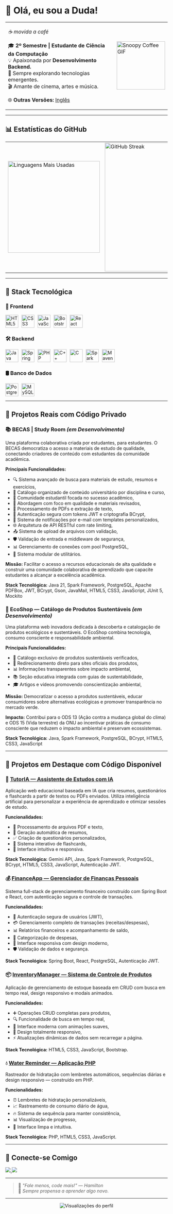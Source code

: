 # 👋 Olá, eu sou a Duda!

<table>
  <tr>
    <td>
      <p><i>☕ movida a café</i></p>
      <p>🎓 <b>2º Semestre | Estudante de Ciência da Computação</b><br/>
         💡 Apaixonada por <b>Desenvolvimento Backend.</b><br/>
         🌱 Sempre explorando tecnologias emergentes.<br/>
         🎬 Amante de cinema, artes e música.
      </p>
      <p>🌐 <b>Outras Versões:</b> <a href="README.md">Inglês</a></p>
    </td>
    <td>
      <img src="https://media.tenor.com/KuCmU3O8vQUAAAAj/snoopy.gif" alt="Snoopy Coffee GIF" width="150px" />
    </td>
  </tr>
</table>

---

## 📊 Estatísticas do GitHub

<table>
  <tr>
    <td>
      <img src="https://github-readme-stats.vercel.app/api/top-langs/?username=maria-brito15&layout=compact&theme=radical&hide_border=true" alt="Linguagens Mais Usadas" width="285px" />
    </td>
    <td>
      <img src="https://github-readme-streak-stats.herokuapp.com/?user=maria-brito15&theme=radical&hide_border=true" alt="GitHub Streak" width="400px" />
    </td>
  </tr>
</table>

---

## 🚀 Stack Tecnológica

### 🎨 Frontend  
<div style="display: flex; flex-wrap: wrap; gap: 10px; align-items: center;">
  <img src="https://cdn.jsdelivr.net/gh/devicons/devicon/icons/html5/html5-original.svg" width="40" title="HTML5"/>
  <img src="https://cdn.jsdelivr.net/gh/devicons/devicon/icons/css3/css3-original.svg" width="40" title="CSS3"/>
  <img src="https://cdn.jsdelivr.net/gh/devicons/devicon/icons/javascript/javascript-original.svg" width="40" title="JavaScript"/>
  <img src="https://cdn.jsdelivr.net/gh/devicons/devicon/icons/bootstrap/bootstrap-original.svg" width="40" title="Bootstrap"/>
  <img src="https://cdn.jsdelivr.net/gh/devicons/devicon/icons/react/react-original.svg" width="40" title="React"/>
</div>

### 🛠️ Backend  
<div style="display: flex; flex-wrap: wrap; gap: 10px; align-items: center;">
  <img src="https://cdn.jsdelivr.net/gh/devicons/devicon/icons/java/java-original.svg" width="40" title="Java"/>
  <img src="https://cdn.jsdelivr.net/gh/devicons/devicon/icons/spring/spring-original.svg" width="40" title="Spring Boot"/>
  <img src="https://cdn.jsdelivr.net/gh/devicons/devicon/icons/php/php-original.svg" width="40" title="PHP"/>
  <img src="https://cdn.jsdelivr.net/gh/devicons/devicon/icons/cplusplus/cplusplus-original.svg" width="40" title="C++"/>
  <img src="https://cdn.jsdelivr.net/gh/devicons/devicon/icons/c/c-original.svg" width="40" title="C"/>
  <img src="https://sparkjava.com/img/logo.svg" width="40" title="Spark Java"/>
  <img src="https://cdn.jsdelivr.net/gh/devicons/devicon/icons/maven/maven-original.svg" width="40" title="Maven"/>
</div>

### 🛢️ Banco de Dados  
<div style="display: flex; flex-wrap: wrap; gap: 10px; align-items: center;">
  <img src="https://cdn.jsdelivr.net/gh/devicons/devicon/icons/postgresql/postgresql-original.svg" width="40" title="PostgreSQL"/>
  <img src="https://cdn.jsdelivr.net/gh/devicons/devicon/icons/mysql/mysql-original.svg" width="40" title="MySQL"/>
</div>

---

## 🌟 Projetos Reais com Código Privado

### 📚 BECAS | Study Room *(em Desenvolvimento)*
Uma plataforma colaborativa criada por estudantes, para estudantes. O BECAS democratiza o acesso a materiais de estudo de qualidade, conectando criadores de conteúdo com estudantes da comunidade acadêmica.

**Principais Funcionalidades:**
- 🔍 Sistema avançado de busca para materiais de estudo, resumos e exercícios,
- 📂 Catálogo organizado de conteúdo universitário por disciplina e curso,
- 👥 Comunidade estudantil focada no sucesso acadêmico,
- 🎯 Abordagem com foco em qualidade e materiais revisados,
- 📄 Processamento de PDFs e extração de texto,
- 🔐 Autenticação segura com tokens JWT e criptografia BCrypt,
- 📧 Sistema de notificações por e-mail com templates personalizados,
- 🌐 Arquitetura de API RESTful com rate limiting,
- 📤 Sistema de upload de arquivos com validação,
- 🛡️ Validação de entrada e middleware de segurança,
- 📊 Gerenciamento de conexões com pool PostgreSQL,
- 🔧 Sistema modular de utilitários.

**Missão:** Facilitar o acesso a recursos educacionais de alta qualidade e construir uma comunidade colaborativa de aprendizado que capacite estudantes a alcançar a excelência acadêmica.

**Stack Tecnológica:** Java 21, Spark Framework, PostgreSQL, Apache PDFBox, JWT, BCrypt, Gson, JavaMail, HTML5, CSS3, JavaScript, JUnit 5, Mockito

### 🌱 EcoShop — Catálogo de Produtos Sustentáveis *(em Desenvolvimento)*
Uma plataforma web inovadora dedicada à descoberta e catalogação de produtos ecológicos e sustentáveis. O EcoShop combina tecnologia, consumo consciente e responsabilidade ambiental.

**Principais Funcionalidades:**
- 🌿 Catálogo exclusivo de produtos sustentáveis verificados,
- 🔗 Redirecionamento direto para sites oficiais dos produtos,
- 📊 Informações transparentes sobre impacto ambiental,
- 📚 Seção educativa integrada com guias de sustentabilidade,
- 🎓 Artigos e vídeos promovendo conscientização ambiental,

**Missão:** Democratizar o acesso a produtos sustentáveis, educar consumidores sobre alternativas ecológicas e promover transparência no mercado verde.

**Impacto:** Contribui para o ODS 13 (Ação contra a mudança global do clima) e ODS 15 (Vida terrestre) da ONU ao incentivar práticas de consumo consciente que reduzem o impacto ambiental e preservam ecossistemas.

**Stack Tecnológica:** Java, Spark Framework, PostgreSQL, BCrypt, HTML5, CSS3, JavaScript

---

## 🌟 Projetos em Destaque com Código Disponível

### 🤖 [TutorIA — Assistente de Estudos com IA](https://github.com/maria-brito15/TutorIA)
Aplicação web educacional baseada em IA que cria resumos, questionários e flashcards a partir de textos ou PDFs enviados. Utiliza inteligência artificial para personalizar a experiência de aprendizado e otimizar sessões de estudo.

**Funcionalidades:**
- 📄 Processamento de arquivos PDF e texto,
- 🧠 Geração automática de resumos,
- ✅ Criação de questionários personalizados,
- 🎴 Sistema interativo de flashcards,
- 🎨 Interface intuitiva e responsiva.

**Stack Tecnológica:** Gemini API, Java, Spark Framework, PostgreSQL, BCrypt, HTML5, CSS3, JavaScript, Autenticação JWT.

### 💰 [FinanceApp — Gerenciador de Finanças Pessoais](https://github.com/maria-brito15/FinanceApp/)
Sistema full-stack de gerenciamento financeiro construído com Spring Boot e React, com autenticação segura e controle de transações.

**Funcionalidades:**
- 🔐 Autenticação segura de usuários (JWT),
- 💳 Gerenciamento completo de transações (receitas/despesas),
- 📊 Relatórios financeiros e acompanhamento de saldo,
- 🎯 Categorização de despesas,
- 📱 Interface responsiva com design moderno,
- 🛡️ Validação de dados e segurança.

**Stack Tecnológica:** Spring Boot, React, PostgreSQL, Autenticação JWT.

### 📦 [InventoryManager — Sistema de Controle de Produtos](https://github.com/maria-brito15/InventoryManager/)
Aplicação de gerenciamento de estoque baseada em CRUD com busca em tempo real, design responsivo e modais animados.

**Funcionalidades:**
- ➕ Operações CRUD completas para produtos,
- 🔍 Funcionalidade de busca em tempo real,
- 🎨 Interface moderna com animações suaves,
- 📱 Design totalmente responsivo,
- ⚡ Atualizações dinâmicas de dados sem recarregar a página.

**Stack Tecnológica:** HTML5, CSS3, JavaScript, Bootstrap.

### 💧 [Water Reminder — Aplicação PHP](https://github.com/maria-brito15/water-reminder-php/)
Rastreador de hidratação com lembretes automáticos, sequências diárias e design responsivo — construído em PHP.

**Funcionalidades:**
- ⏰ Lembretes de hidratação personalizáveis,
- 📈 Rastreamento de consumo diário de água,
- 🔥 Sistema de sequência para manter consistência,
- 📊 Visualização de progresso,
- 🎨 Interface limpa e intuitiva.

**Stack Tecnológica:** PHP, HTML5, CSS3, JavaScript.

---

## 💬 Conecte-se Comigo

<p align="left">
  <a href="https://github.com/maria-brito15" target="_blank">
    <img src="https://img.shields.io/badge/GitHub-100000?style=for-the-badge&logo=github&logoColor=white" />
  </a>
  <a href="https://www.linkedin.com/in/maria-eduarda-brito-a18064358/" target="_blank">
    <img src="https://img.shields.io/badge/LinkedIn-0077B5?style=for-the-badge&logo=linkedin&logoColor=white" />
  </a>
</p>

---

> 💭 *"Fale menos, code mais!" — Hamilton*  
> 🌱 *Sempre propensa a aprender algo novo.*

---

<div align="center">
  <img src="https://komarev.com/ghpvc/?username=maria-brito15&color=blueviolet&style=flat-square&label=Visualizações+do+Perfil" alt="Visualizações do perfil" />
</div>
